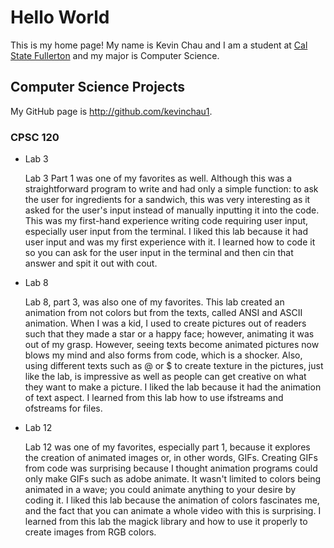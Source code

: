 # Hello World

This is my home page! My name is Kevin Chau and I am a student at [Cal State Fullerton](http://www.fullerton.edu/) and my major is Computer Science.

## Computer Science Projects

My GitHub page is http://github.com/kevinchau1.

### CPSC 120

- Lab 3

  Lab 3 Part 1 was one of my favorites as well. Although this was a straightforward program to write and had only a simple function: to ask the user for ingredients for a sandwich, this was very interesting as it asked for the user's input instead of manually inputting it into the code. This was my first-hand experience writing code requiring user input, especially user input from the terminal. I liked this lab because it had user input and was my first experience with it. I learned how to code it so you can ask for the user input in the terminal and then cin that answer and spit it out with cout.

- Lab 8

  Lab 8, part 3, was also one of my favorites. This lab created an animation from not colors but from the texts, called ANSI and ASCII animation. When I was a kid, I used to create pictures out of readers such that they made a star or a happy face; however, animating it was out of my grasp. However, seeing texts become animated pictures now blows my mind and also forms from code, which is a shocker. Also, using different texts such as @ or $ to create texture in the pictures, just like the lab, is impressive as well as people can get creative on what they want to make a picture. I liked the lab because it had the animation of text aspect. I learned from this lab how to use ifstreams and ofstreams for files.

- Lab 12

  Lab 12 was one of my favorites, especially part 1, because it explores the creation of animated images or, in other words, GIFs. Creating GIFs from code was surprising because I thought animation programs could only make GIFs such as adobe animate. It wasn't limited to colors being animated in a wave; you could animate anything to your desire by coding it. I liked this lab because the animation of colors fascinates me, and the fact that you can animate a whole video with this is surprising. I learned from this lab the magick library and how to use it properly to create images from RGB colors.
